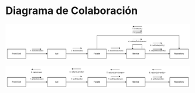 # Diagrama de Colaboración

![dc-post-put-delete](https://github.com/F3liP3L/Software2-QuickJob-Documentacion/blob/main/assets/vista-procesos/diagrama-colaboracion/diagrama-colaboracion-POST_PUT_DELETE.png)

![dc-get](https://github.com/F3liP3L/Software2-QuickJob-Documentacion/blob/main/assets/vista-procesos/diagrama-colaboracion/diagrama-colaboracion-GET.png)